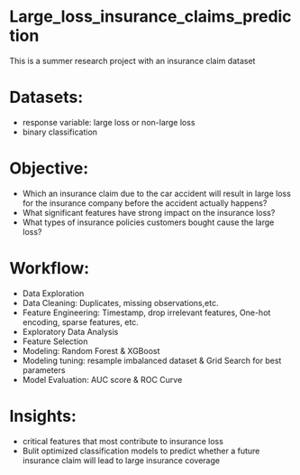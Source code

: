 # Large_loss_insurance_claims_prediction
This is a summer research project with an insurance claim dataset
# Datasets:
- response variable: large loss or non-large loss
- binary classification
# Objective: 
- Which an insurance claim due to the car accident will result in large loss for the insurance company before the accident actually happens?
- What significant features have strong impact on the insurance loss?
- What types of insurance policies customers bought cause the large loss?
# Workflow:
- Data Exploration
- Data Cleaning: Duplicates, missing observations,etc.
- Feature Engineering: Timestamp, drop irrelevant features, One-hot encoding, sparse features, etc.
- Exploratory Data Analysis
- Feature Selection
- Modeling: Random Forest & XGBoost
- Modeling tuning: resample imbalanced dataset & Grid Search for best parameters
- Model Evaluation: AUC score & ROC Curve
# Insights:
- critical features that most contribute to insurance loss
- Bulit optimized classification models to predict whether a future insurance claim will lead to large insurance coverage



